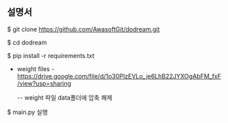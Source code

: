## 설명서

$ git clone https://github.com/AwasoftGit/dodream.git

$ cd dodream

$ pip install -r requirements.txt

- weight files - https://drive.google.com/file/d/1o30PIzEVLo_je6LhB22JYXOgAbFM_fxF/view?usp=sharing 

  -- weight 파일 data폴더에 압축 해제

$ main.py 실행

